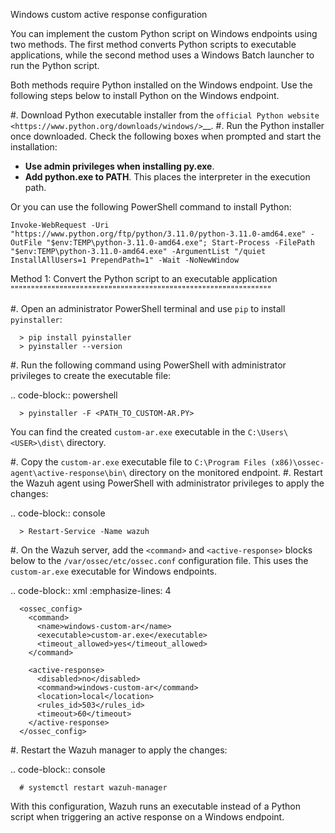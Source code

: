 Windows custom active response configuration


You can implement the custom Python script on Windows endpoints using two methods. The first method converts Python scripts to executable applications, while the second method uses a Windows Batch launcher to run the Python script.

Both methods require Python installed on the Windows endpoint. Use the following steps below to install Python on the Windows endpoint.

#. Download Python executable installer from the `official Python website <https://www.python.org/downloads/windows/>`__.
#. Run the Python installer once downloaded. Check the following boxes when prompted and start the installation:

   -  **Use admin privileges when installing py.exe**.
   -  **Add python.exe to PATH**. This places the interpreter in the execution path.

Or you can use the following PowerShell command to install Python:
```
Invoke-WebRequest -Uri "https://www.python.org/ftp/python/3.11.0/python-3.11.0-amd64.exe" -OutFile "$env:TEMP\python-3.11.0-amd64.exe"; Start-Process -FilePath "$env:TEMP\python-3.11.0-amd64.exe" -ArgumentList "/quiet InstallAllUsers=1 PrependPath=1" -Wait -NoNewWindow
```

Method 1: Convert the Python script to an executable application
""""""""""""""""""""""""""""""""""""""""""""""""""""""""""""""""

#. Open an administrator PowerShell terminal and use ``pip`` to install ``pyinstaller``:


      > pip install pyinstaller
      > pyinstaller --version

#. Run the following command using PowerShell with administrator privileges to create the executable file:

   .. code-block:: powershell

      > pyinstaller -F <PATH_TO_CUSTOM-AR.PY>

   You can find the created ``custom-ar.exe`` executable in the ``C:\Users\<USER>\dist\`` directory.

#. Copy the ``custom-ar.exe`` executable file to ``C:\Program Files (x86)\ossec-agent\active-response\bin\`` directory on the monitored endpoint.
#. Restart the Wazuh agent using PowerShell with administrator privileges to apply the changes:

   .. code-block:: console

      > Restart-Service -Name wazuh

#. On the Wazuh server, add the ``<command>`` and ``<active-response>`` blocks below to the ``/var/ossec/etc/ossec.conf`` configuration file. This uses  the ``custom-ar.exe`` executable for Windows endpoints.

   .. code-block:: xml
      :emphasize-lines: 4

      <ossec_config>
        <command>
          <name>windows-custom-ar</name>
          <executable>custom-ar.exe</executable>
          <timeout_allowed>yes</timeout_allowed>
        </command>

        <active-response>
          <disabled>no</disabled>
          <command>windows-custom-ar</command>
          <location>local</location>
          <rules_id>503</rules_id>
          <timeout>60</timeout>
        </active-response>
      </ossec_config>

#. Restart the Wazuh manager to apply the changes:

   .. code-block:: console

      # systemctl restart wazuh-manager

With this configuration, Wazuh runs an executable instead of a Python script when triggering an active response on a Windows endpoint.
